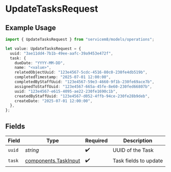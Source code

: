 # UpdateTasksRequest

## Example Usage

```typescript
import { UpdateTasksRequest } from "servicem8/models/operations";

let value: UpdateTasksRequest = {
  uuid: "3ae11dd4-7b1b-49ee-aafc-39a9453e472f",
  task: {
    dueDate: "YYYY-MM-DD",
    name: "<value>",
    relatedObjectUuid: "123e4567-5cdc-4516-80c0-230fe4db519b",
    completedTimestamp: "2025-07-01 12:00:00",
    completedByStaffUuid: "123e4567-59e3-4660-9f1b-230fe69ace7b",
    assignedToStaffUuid: "123e4567-665a-45fe-8e60-230fed66807b",
    uuid: "123e4567-e615-4095-ae22-230fe1690c1b",
    createdByStaffUuid: "123e4567-d052-4ffb-94ce-230fe28b9deb",
    createDate: "2025-07-01 12:00:00",
  },
};
```

## Fields

| Field                                                        | Type                                                         | Required                                                     | Description                                                  |
| ------------------------------------------------------------ | ------------------------------------------------------------ | ------------------------------------------------------------ | ------------------------------------------------------------ |
| `uuid`                                                       | *string*                                                     | :heavy_check_mark:                                           | UUID of the Task                                             |
| `task`                                                       | [components.TaskInput](../../models/components/taskinput.md) | :heavy_check_mark:                                           | Task fields to update                                        |